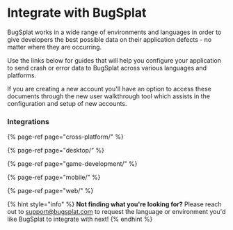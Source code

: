 # Integrate with BugSplat

BugSplat works in a wide range of environments and languages in order to give developers the best possible data on their application defects - no matter where they are occurring.  

Use the links below for guides that will help you configure your application to send crash or error data to BugSplat across various languages and platforms.

If you are creating a new account you'll have an option to access these documents through the new user walkthrough tool which assists in the configuration and setup of new accounts. 

### Integrations 

{% page-ref page="cross-platform/" %}

{% page-ref page="desktop/" %}

{% page-ref page="game-development/" %}

{% page-ref page="mobile/" %}

{% page-ref page="web/" %}



{% hint style="info" %}
**Not finding what you're looking for?**  Please reach out to [support@bugsplat.com](mailto:support@bugsplat.com) to request the language or environment you'd like BugSplat to integrate with next!
{% endhint %}

